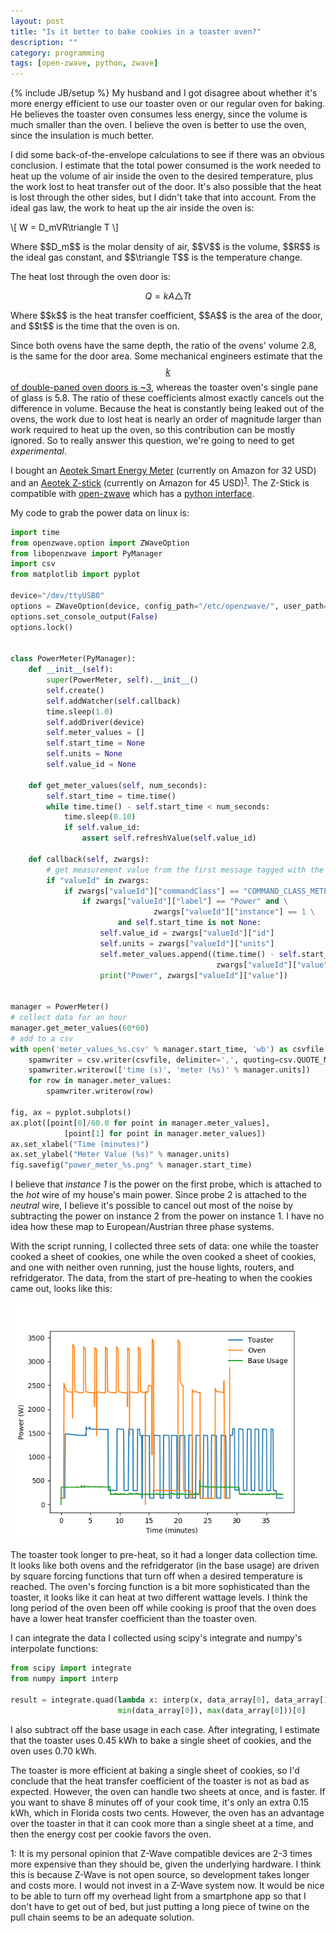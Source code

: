 ```yaml
---
layout: post
title: "Is it better to bake cookies in a toaster oven?"
description: ""
category: programming 
tags: [open-zwave, python, zwave]
---
```

{% include JB/setup %}
My husband and I got disagree about whether it's more energy efficient to use our toaster oven or our regular oven for baking. He believes the toaster oven consumes less energy, since the volume is much smaller than the oven. I believe the oven is better to use the oven, since the insulation is much better.

I did some back-of-the-envelope calculations to see if there was an obvious conclusion. I estimate that the total power consumed is the work needed to heat up the volume of air inside the oven to the desired temperature, plus the work lost to heat transfer out of the door. It's also possible that the heat is lost through the other sides, but I didn't take that into account. From the ideal gas law, the work to heat up the air inside the oven is:

\\[ W = D_mVR\triangle T \\]

<p>Where $$D_m$$ is the molar density of air, $$V$$ is the volume, $$R$$ is the ideal gas constant, and $$\triangle T$$ is the temperature change.</p>

The heat lost through the oven door is:

<span>$$Q = kA\triangle Tt$$</span>

<p>Where $$k$$ is the heat transfer coefficient, $$A$$ is the area of the door, and $$t$$ is the time that the oven is on.</p>

Since both ovens have the same depth, the ratio of the ovens' volume 2.8, is the same for the door area. Some mechanical engineers estimate that the [$$k$$ of double-paned oven doors is ~3](http://www.esss.com.br/events/ansys2014/colombia/pdf/02_1540.pdf), whereas the toaster oven's single pane of glass is 5.8. The ratio of these coefficients almost exactly cancels out the difference in volume. Because the heat is constantly being leaked out of the ovens, the work due to lost heat is nearly an order of magnitude larger than work required to heat up the oven, so this contribution can be mostly ignored. So to really answer this question, we're going to need to get *experimental*. 

I bought an [Aeotek Smart Energy Meter](https://www.amazon.com/Aeon-Labs-AEDSB09104ZWUS-Aeotec-Monitor/dp/B00DIBSKFU/) (currently on Amazon for 32 USD) and an [Aeotek Z-stick](https://www.amazon.com/Aeotec-Z-Stick-Z-Wave-create-gateway/dp/B00X0AWA6E/) (currently on Amazon for 45 USD)<sup>[1](#myfootnote1)</sup>. The Z-Stick is compatible with [open-zwave](http://www.openzwave.com/) which has a [python interface](https://github.com/OpenZWave/python-openzwave).

My code to grab the power data on linux is:

```python
import time
from openzwave.option import ZWaveOption
from libopenzwave import PyManager
import csv
from matplotlib import pyplot

device="/dev/ttyUSB0"
options = ZWaveOption(device, config_path="/etc/openzwave/", user_path=".", cmd_line="")
options.set_console_output(False)
options.lock()


class PowerMeter(PyManager):
    def __init__(self):
        super(PowerMeter, self).__init__()
        self.create()
        self.addWatcher(self.callback)
        time.sleep(1.0)
        self.addDriver(device)
        self.meter_values = []
        self.start_time = None
        self.units = None
        self.value_id = None

    def get_meter_values(self, num_seconds):
        self.start_time = time.time()
        while time.time() - self.start_time < num_seconds:
            time.sleep(0.10)
            if self.value_id:
                assert self.refreshValue(self.value_id)

    def callback(self, zwargs):
        # get measurement value from the first message tagged with the sensor we want
        if "valueId" in zwargs:
            if zwargs["valueId"]["commandClass"] == "COMMAND_CLASS_METER":
                if zwargs["valueId"]["label"] == "Power" and \
                                zwargs["valueId"]["instance"] == 1 \
                        and self.start_time is not None:
                    self.value_id = zwargs["valueId"]["id"]
                    self.units = zwargs["valueId"]["units"]
                    self.meter_values.append((time.time() - self.start_time,
                                              zwargs["valueId"]["value"]))
                    print("Power", zwargs["valueId"]["value"])


manager = PowerMeter()
# collect data for an hour
manager.get_meter_values(60*60)
# add to a csv
with open('meter_values_%s.csv' % manager.start_time, 'wb') as csvfile:
    spamwriter = csv.writer(csvfile, delimiter=',', quoting=csv.QUOTE_MINIMAL)
    spamwriter.writerow(['time (s)', 'meter (%s)' % manager.units])
    for row in manager.meter_values:
        spamwriter.writerow(row)

fig, ax = pyplot.subplots()
ax.plot([point[0]/60.0 for point in manager.meter_values],
            [point[1] for point in manager.meter_values])
ax.set_xlabel("Time (minutes)")
ax.set_ylabel("Meter Value (%s)" % manager.units)
fig.savefig("power_meter_%s.png" % manager.start_time)
```

I believe that *instance 1* is the power on the first probe, which is attached to the *hot* wire of my house's main power. Since probe 2 is attached to the *neutral* wire, I believe it's possible to cancel out most of the noise by subtracting the power on instance 2 from the power on instance 1. I have no idea how these map to European/Austrian three phase systems. 

With the script running, I collected three sets of data: one while the toaster cooked a sheet of cookies, one while the oven cooked a sheet of cookies, and one with neither oven running, just the house lights, routers, and refridgerator. The data, from the start of pre-heating to when the cookies came out, looks like this:

![energy usage for various apartments](https://raw.githubusercontent.com/CatherineH/CatherineH.github.io/master/_posts/images/oven_comparison.png)

The toaster took longer to pre-heat, so it had a longer data collection time. It looks like both ovens and the refridgerator (in the base usage) are driven by square forcing functions that turn off when a desired temperature is reached. The oven's forcing function is a bit more sophisticated than the toaster, it looks like it can heat at two different wattage levels. I think the long period of the oven been off while cooking is proof that the oven does have a lower heat transfer coefficient than the toaster oven.

I can integrate the data I collected using scipy's integrate and numpy's interpolate functions:

```python
from scipy import integrate
from numpy import interp

result = integrate.quad(lambda x: interp(x, data_array[0], data_array[1]),
                        min(data_array[0]), max(data_array[0]))[0] 
```

I also subtract off the base usage in each case. After integrating, I estimate that the toaster uses 0.45 kWh to bake a single sheet of cookies, and the oven uses 0.70 kWh. 

The toaster is more efficient at baking a single sheet of cookies, so I'd conclude that the heat transfer coefficient of the toaster is not as bad as expected. However, the oven can handle two sheets at once, and is faster. If you want to shave 8 minutes off of your cook time, it's only an extra 0.15 kWh, which in Florida costs two cents. However, the oven has an advantage over the toaster in that it can cook more than a single sheet at a time, and then the energy cost per cookie favors the oven.
 


<script type="text/javascript" async
  src="https://cdnjs.cloudflare.com/ajax/libs/mathjax/2.7.1/MathJax.js">
</script>

<a name="myfootnote1">1</a>: It is my personal opinion that Z-Wave compatible devices are 2-3 times more expensive than they should be, given the underlying hardware. I think this is because Z-Wave is not open source, so development takes longer and costs more. I would not invest in a Z-Wave system now. It would be nice to be able to turn off my overhead light from a smartphone app so that I don't have to get out of bed, but just putting a long piece of twine on the pull chain seems to be an adequate solution.


